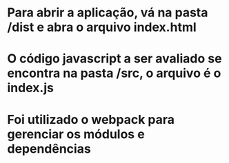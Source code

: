 # Para abrir a aplicação, vá na pasta /dist e abra o arquivo index.html

# O código javascript a ser avaliado se encontra na pasta /src, o arquivo é o index.js

# Foi utilizado o webpack para gerenciar os módulos e dependências